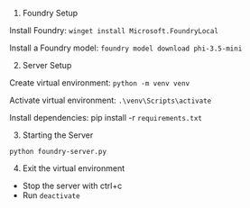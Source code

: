 1. Foundry Setup

Install Foundry: `winget install Microsoft.FoundryLocal`

Install a Foundry model: `foundry model download phi-3.5-mini`

2. Server Setup

Create virtual environment: `python -m venv venv`

Activate virtual environment: `.\venv\Scripts\activate`

Install dependencies: pip install -r `requirements.txt`

3. Starting the Server

`python foundry-server.py`

4. Exit the virtual environment
- Stop the server with ctrl+c
- Run `deactivate`
